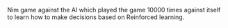 Nim game against the AI which played the game 10000 times against itself to learn how to make decisions based on Reinforced learning.</br>
